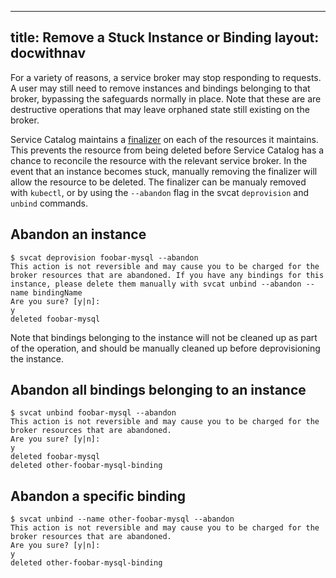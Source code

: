 
---
title: Remove a Stuck Instance or Binding
layout: docwithnav
---

For a variety of reasons, a service broker may stop responding to requests.
A user may still need to remove instances and bindings belonging to that broker,
bypassing the safeguards normally in place. Note that these are are destructive
operations that may leave orphaned state still existing on the broker.

Service Catalog maintains a [finalizer](https://kubernetes.io/docs/tasks/access-kubernetes-api/custom-resources/custom-resource-definitions/#finalizers)
on each of the resources it maintains. This prevents the resource from being
deleted before Service Catalog has a chance to reconcile the resource with
the relevant service broker. In the event that an instance becomes stuck,
manually removing the finalizer will allow the resource to be deleted. The finalizer can
be manualy removed with `kubectl`, or by using the `--abandon` flag in the svcat `deprovision`
and `unbind` commands.

## Abandon an instance
```console
$ svcat deprovision foobar-mysql --abandon
This action is not reversible and may cause you to be charged for the broker resources that are abandoned. If you have any bindings for this instance, please delete them manually with svcat unbind --abandon --name bindingName
Are you sure? [y|n]: 
y
deleted foobar-mysql
```
Note that bindings belonging to the instance will not be cleaned up as part of the operation, and should be manually cleaned up before deprovisioning the instance.

## Abandon all bindings belonging to an instance
```console
$ svcat unbind foobar-mysql --abandon
This action is not reversible and may cause you to be charged for the broker resources that are abandoned.
Are you sure? [y|n]:
y
deleted foobar-mysql
deleted other-foobar-mysql-binding
```

## Abandon a specific binding
```console
$ svcat unbind --name other-foobar-mysql --abandon
This action is not reversible and may cause you to be charged for the broker resources that are abandoned.
Are you sure? [y|n]:
y
deleted other-foobar-mysql-binding
```
